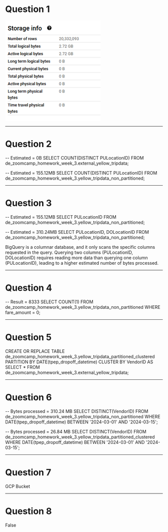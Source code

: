 # Question 1 

![alt text](image.png)

----------------------------------------------------------------------------------------------------
# Question 2 

-- Estimated = 0B
SELECT COUNT(DISTINCT PULocationID) FROM de_zoomcamp_homework_week_3.external_yellow_tripdata;

-- Estimated = 155.12MB
SELECT COUNT(DISTINCT PULocationID) FROM de_zoomcamp_homework_week_3.yellow_tripdata_non_partitioned;

----------------------------------------------------------------------------------------------------
# Question 3 

-- Estimated = 155.12MB
SELECT PULocationID FROM de_zoomcamp_homework_week_3.yellow_tripdata_non_partitioned;

-- Estimated = 310.24MB
SELECT PULocationID, DOLocationID FROM de_zoomcamp_homework_week_3.yellow_tripdata_non_partitioned;

BigQuery is a columnar database, and it only scans the specific columns requested in the query. Querying two columns (PULocationID, DOLocationID) requires reading more data than querying one column (PULocationID), leading to a higher estimated number of bytes processed.

----------------------------------------------------------------------------------------------------
# Question 4

-- Result = 8333
SELECT COUNT(1) FROM de_zoomcamp_homework_week_3.yellow_tripdata_non_partitioned WHERE fare_amount = 0;

----------------------------------------------------------------------------------------------------
# Question 5

CREATE OR REPLACE TABLE de_zoomcamp_homework_week_3.yellow_tripdata_partitioned_clustered
PARTITION BY DATE(tpep_dropoff_datetime)
CLUSTER BY VendorID AS
SELECT * FROM de_zoomcamp_homework_week_3.external_yellow_tripdata;

----------------------------------------------------------------------------------------------------
# Question 6

-- Bytes processed = 310.24 MB
SELECT DISTINCT(VendorID) FROM de_zoomcamp_homework_week_3.yellow_tripdata_non_partitioned WHERE DATE(tpep_dropoff_datetime) BETWEEN '2024-03-01' AND '2024-03-15';

-- Bytes processed = 26.84 MB
SELECT DISTINCT(VendorID) FROM de_zoomcamp_homework_week_3.yellow_tripdata_partitioned_clustered WHERE DATE(tpep_dropoff_datetime) BETWEEN '2024-03-01' AND '2024-03-15';

----------------------------------------------------------------------------------------------------
# Question 7

GCP Bucket

----------------------------------------------------------------------------------------------------
# Question 8

False